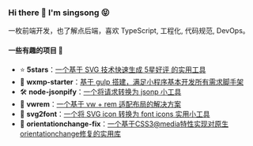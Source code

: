### Hi there 👋 I'm singsong 😝

一枚前端开发，也了解点后端，喜欢 TypeScript, 工程化, 代码规范, DevOps。

#### 一些有趣的项目 🎨

- ⭐️ **5stars**：[一个基于 SVG 技术快速生成 5星好评 的实用工具](https://github.com/zhansingsong/5stars)
- 🧰 **wxmp-starter**：[基于 gulp 搭建，满足小程序基本开发所有需求脚手架](https://github.com/zhansingsong/wxmp-starter)
- 🛠 **node-jsonpify**：[一个将请求转换为 jsonp 小工具](https://github.com/zhansingsong/node-jsonpify)
- 📱 **vwrem**：[一个基于 vw + rem 适配布局的解决方案](https://github.com/zhansingsong/vwrem)
- 🌄 **svg2font**：[一个将 SVG icon 转换为 font icons 实用小工具](https://github.com/zhansingsong/svg2font)
- 🧩 **orientationchange-fix**：[一个基于CSS3@media特性实现对原生orientationchange修复的实用库](https://github.com/zhansingsong/orientationchange-fix)

<!--
**zhansingsong/zhansingsong** is a ✨ _special_ ✨ repository because its `README.md` (this file) appears on your GitHub profile.

Here are some ideas to get you started:

- 🔭 I’m currently working on ...
- 🌱 I’m currently learning ...
- 👯 I’m looking to collaborate on ...
- 🤔 I’m looking for help with ...
- 💬 Ask me about ...
- 📫 How to reach me: ...
- 😄 Pronouns: ...
- ⚡ Fun fact: ...
-->

